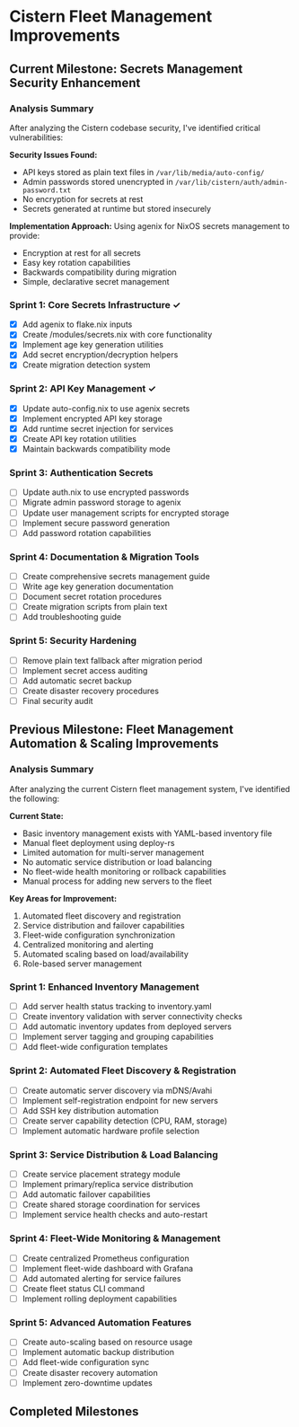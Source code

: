 # Cistern Fleet Management Improvements

## Current Milestone: Secrets Management Security Enhancement

### Analysis Summary
After analyzing the Cistern codebase security, I've identified critical vulnerabilities:

**Security Issues Found:**
- API keys stored as plain text files in `/var/lib/media/auto-config/`
- Admin passwords stored unencrypted in `/var/lib/cistern/auth/admin-password.txt`
- No encryption for secrets at rest
- Secrets generated at runtime but stored insecurely

**Implementation Approach:**
Using agenix for NixOS secrets management to provide:
- Encryption at rest for all secrets
- Easy key rotation capabilities
- Backwards compatibility during migration
- Simple, declarative secret management

### Sprint 1: Core Secrets Infrastructure ✓
- [x] Add agenix to flake.nix inputs
- [x] Create /modules/secrets.nix with core functionality
- [x] Implement age key generation utilities
- [x] Add secret encryption/decryption helpers
- [x] Create migration detection system

### Sprint 2: API Key Management ✓
- [x] Update auto-config.nix to use agenix secrets
- [x] Implement encrypted API key storage
- [x] Add runtime secret injection for services
- [x] Create API key rotation utilities
- [x] Maintain backwards compatibility mode

### Sprint 3: Authentication Secrets
- [ ] Update auth.nix to use encrypted passwords
- [ ] Migrate admin password storage to agenix
- [ ] Update user management scripts for encrypted storage
- [ ] Implement secure password generation
- [ ] Add password rotation capabilities

### Sprint 4: Documentation & Migration Tools
- [ ] Create comprehensive secrets management guide
- [ ] Write age key generation documentation
- [ ] Document secret rotation procedures
- [ ] Create migration scripts from plain text
- [ ] Add troubleshooting guide

### Sprint 5: Security Hardening
- [ ] Remove plain text fallback after migration period
- [ ] Implement secret access auditing
- [ ] Add automatic secret backup
- [ ] Create disaster recovery procedures
- [ ] Final security audit

## Previous Milestone: Fleet Management Automation & Scaling Improvements

### Analysis Summary
After analyzing the current Cistern fleet management system, I've identified the following:

**Current State:**
- Basic inventory management exists with YAML-based inventory file
- Manual fleet deployment using deploy-rs
- Limited automation for multi-server management
- No automatic service distribution or load balancing
- No fleet-wide health monitoring or rollback capabilities
- Manual process for adding new servers to the fleet

**Key Areas for Improvement:**
1. Automated fleet discovery and registration
2. Service distribution and failover capabilities
3. Fleet-wide configuration synchronization
4. Centralized monitoring and alerting
5. Automated scaling based on load/availability
6. Role-based server management

### Sprint 1: Enhanced Inventory Management
- [ ] Add server health status tracking to inventory.yaml
- [ ] Create inventory validation with server connectivity checks
- [ ] Add automatic inventory updates from deployed servers
- [ ] Implement server tagging and grouping capabilities
- [ ] Add fleet-wide configuration templates

### Sprint 2: Automated Fleet Discovery & Registration
- [ ] Create automatic server discovery via mDNS/Avahi
- [ ] Implement self-registration endpoint for new servers
- [ ] Add SSH key distribution automation
- [ ] Create server capability detection (CPU, RAM, storage)
- [ ] Implement automatic hardware profile selection

### Sprint 3: Service Distribution & Load Balancing
- [ ] Create service placement strategy module
- [ ] Implement primary/replica service distribution
- [ ] Add automatic failover capabilities
- [ ] Create shared storage coordination for services
- [ ] Implement service health checks and auto-restart

### Sprint 4: Fleet-Wide Monitoring & Management
- [ ] Create centralized Prometheus configuration
- [ ] Implement fleet-wide dashboard with Grafana
- [ ] Add automated alerting for service failures
- [ ] Create fleet status CLI command
- [ ] Implement rolling deployment capabilities

### Sprint 5: Advanced Automation Features
- [ ] Create auto-scaling based on resource usage
- [ ] Implement automatic backup distribution
- [ ] Add fleet-wide configuration sync
- [ ] Create disaster recovery automation
- [ ] Implement zero-downtime updates

## Completed Milestones